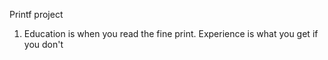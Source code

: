 Printf project 
1. Education is when you read the fine print. Experience is what you get if you don't
